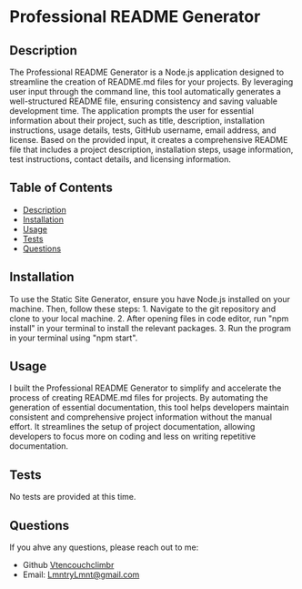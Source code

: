 

  
  
# Professional README Generator

## Description
The Professional README Generator is a Node.js application designed to streamline the creation of README.md files for your projects. By leveraging user input through the command line, this tool automatically generates a well-structured README file, ensuring consistency and saving valuable development time. The application prompts the user for essential information about their project, such as title, description, installation instructions, usage details, tests, GitHub username, email address, and license. Based on the provided input, it creates a comprehensive README file that includes a project description, installation steps, usage information, test instructions, contact details, and licensing information.

## Table of Contents
- [Description](#description)
- [Installation](#installation)
- [Usage](#installation)
- [Tests](#installation)
- [Questions](#questions)


## Installation
To use the Static Site Generator, ensure you have Node.js installed on your machine. Then, follow these steps: 1. Navigate to the git repository and clone to your local machine. 2. After opening files in code editor, run "npm install" in your terminal to install the relevant packages. 3. Run the program in your terminal using "npm start".

## Usage
I built the Professional README Generator to simplify and accelerate the process of creating README.md files for projects. By automating the generation of essential documentation, this tool helps developers maintain consistent and comprehensive project information without the manual effort. It streamlines the setup of project documentation, allowing developers to focus more on coding and less on writing repetitive documentation.



## Tests
No tests are provided at this time.

## Questions
If you ahve any questions, please reach out to me:
- Github [Vtencouchclimbr](http://github.com/Vtencouchclimbr)
- Email: LmntryLmnt@gmail.com
  
